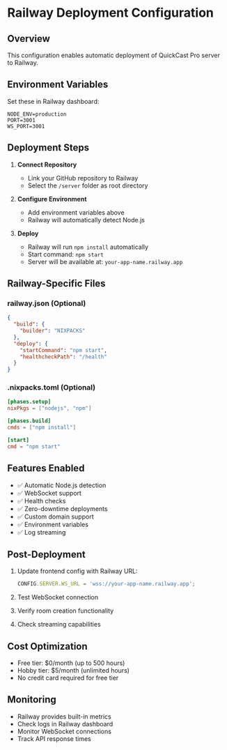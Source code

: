 # Railway Deployment Configuration

## Overview
This configuration enables automatic deployment of QuickCast Pro server to Railway.

## Environment Variables
Set these in Railway dashboard:

```
NODE_ENV=production
PORT=3001
WS_PORT=3001
```

## Deployment Steps

1. **Connect Repository**
   - Link your GitHub repository to Railway
   - Select the `/server` folder as root directory

2. **Configure Environment**
   - Add environment variables above
   - Railway will automatically detect Node.js

3. **Deploy**
   - Railway will run `npm install` automatically
   - Start command: `npm start`
   - Server will be available at: `your-app-name.railway.app`

## Railway-Specific Files

### railway.json (Optional)
```json
{
  "build": {
    "builder": "NIXPACKS"
  },
  "deploy": {
    "startCommand": "npm start",
    "healthcheckPath": "/health"
  }
}
```

### .nixpacks.toml (Optional)
```toml
[phases.setup]
nixPkgs = ["nodejs", "npm"]

[phases.build]
cmds = ["npm install"]

[start]
cmd = "npm start"
```

## Features Enabled
- ✅ Automatic Node.js detection
- ✅ WebSocket support
- ✅ Health checks
- ✅ Zero-downtime deployments
- ✅ Custom domain support
- ✅ Environment variables
- ✅ Log streaming

## Post-Deployment
1. Update frontend config with Railway URL:
   ```javascript
   CONFIG.SERVER.WS_URL = 'wss://your-app-name.railway.app';
   ```

2. Test WebSocket connection
3. Verify room creation functionality
4. Check streaming capabilities

## Cost Optimization
- Free tier: $0/month (up to 500 hours)
- Hobby tier: $5/month (unlimited hours)
- No credit card required for free tier

## Monitoring
- Railway provides built-in metrics
- Check logs in Railway dashboard
- Monitor WebSocket connections
- Track API response times